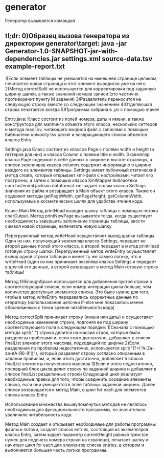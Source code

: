 # generator

Генератор вызывается командой

tl;dr:
0)Образец вызова генератора из директории generator\target:
java -jar Generator-1.0-SNAPSHOT-jar-with-dependencies.jar settings.xml source-data.tsv example-report.txt
--
1)Если элемент таблицы не умешается на нынешней странице целиком, печатается новая страница и этот элемент выводится уже на него
2)Метод correctSplit не используется для корректировки под заданную ширину шапки, а также значений номера записи (это частично противоречит пункту М задания)
3)Разделитель переносится на следующую строку вместе со следующим значением
4)Отделяюшая строка печатается всегда
5)Программа собрана в .jar с помощью maven


 Entry.java:
 Класс состоит из полей номера, даты и имени, а также конструктора для маппинга объекта этого класса, нескольких сеттеров и метода readTsv, читающего входной файл с записями с помощью библиотеки univocity tsv parser и возвращающего список объектов класса Entry.
 
 Settings.java
 Класс состоит из классов Page с полями width и height (и геттеров для них) и класса Column с полями title и width. Экземпляр класса Page содержит в себе данных о ширине и высоте страницы, а список экзепляров класса columns содержит информацию о ширине каждого из элементов таблицы.
 Settings имеет публичный статический метод create, который открывает xml-файл с настройками, читает его построчно, а затем с помощью класса XmlMapper библиотеки com.fasterxml.jackson.dataformat.xml задает полям класса Settings значения из файла и возвращает в Main объект этого класса.
 Также он содержит методы getPageWidth, getPageHeight, getColumnWidth, используемые в косметических целях для удобства чтения кода.
 
Класс Main
  Метод printHead выводит шапку таблицы с помощью потока charOutput.
  Метод printNewPage вызывается тогда, когда существует необходимость завершить заполнение страницы таблицы, ввести символ новой страницы, напечатать новую шапку.
  
  Перегруженный метод writeHead осуществляет вывод шапки таблицы. Один из них, получающий экземпляр класса Settings, передает во второй данные полей этого класса, а второй передает в метод printHead готовую строку шапки.
  Перегруженный метод writeEntry осуществляет вывод одной строки таблицы и имеет ту же самую логику, что и writeHead (один из них принимает экзепляр класса Settings и передает в другой его данные, а второй возвращает в метод Main готовую строку таблицы)
  
  Метод fillEnoughSpace используется для добавления пустой строки в соответствующий список, если номер интерации цикла больше, чем количество доступных элементов списка. Это было нужно для того, чтобы в метод writeEntry передавались корректные данные по итератору (использование цепочки if-else мне показалось менее обоснованным с точки зрения читабельности кода)
  
  Метод correctSplit принимает строку (имени или даты) и осуществяет необходимые изменения строки, подгоняя ее под ширину соответствующего поля в следующем порядке:
    1)Сначала с помощью метода split(" ") строка делится на массив строк, которые были разделены пробелами и, если этого достаточно, добавляет в список finalList элемент этого массива, подходящий по ширине
    2)Если разделения по пробелам недостаточно, используется split("(?=[^A-Za-zа-яА-Я0-9'])"), который разделяет строку согласно описанным в задании правилам, и, если этого достаточно, добавляет в список finalList элементы полученного массива
    3)Если и этого недостаточно, последний блок цикла делит строку по заданной ширине и добавляет в список finalList разделенные строки
  Следующий цикл реализует необходимые правки для того, чтобы соединить соседние элементы списка, если они умещаются в поле таблицы заданной ширины.
  Далее список возвращается к метод Main, в цикл for each для элементов списка класса Entry

  Использование множества вышеупомянутых методов не являлось необходимым для функциональности программы, но значительно увеличило читабельность кода.
  
  Метод Main создает и открывает необходимые для работы программы файлы и потоки, создает список entries, состоящий из экземпляров класса Entry, затем задает параметр currentHeight равный трем (он нужен для подсчета номера строки на странице), печатает шапку и начитает цикл for each для элементов списка entries, в котором и выполняется большая часть логики программы.
  
  

